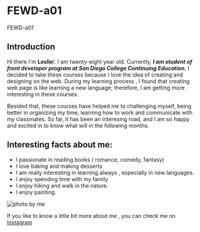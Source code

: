 # FEWD-a01
FEWD-a01

## Introduction

Hi there I'm **Leslie**!. I am twenty-eight year old. 
Currently, _**I am student of front developer program at San Diego College Continuing Education.**_ 
I decided to take these courses because I love the idea of creating and designing on the web.
During my learning process , I found that creating web page is like learning a new language; therefore, I am getting more interesting in these courses. 

Besided that, these courses have helped me to challenging myself, being better in organizing my time, learning how to work and communicate with my classmates. So far, it has been an interesing road, and I am so happy and excited in to know what will in the following months. 

## Interesting facts about me:
* I passionate in reading books ( romance, comedy, fantasy)
* I love baking and making desserts
* I am really interesting in learning always , especially in new languages.
* I enjoy spending time with my family
* I enjoy hiking and walk in the nature. 
* I enjoy painting. 

![photo by me](https://www.instagram.com/p/CdCugK5rW2p/?utm_source=ig_web_copy_link)

If you like to know a little bit more about me , you can check me on [Instagram](https://www.instagram.com/lessberduo/)

